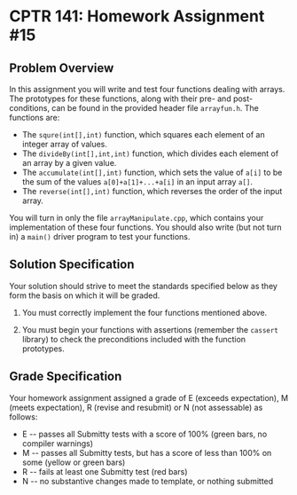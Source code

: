 # CPTR 141: Homework Assignment #15

## Problem Overview

In this assignment you will write and test four functions dealing with arrays. The prototypes for these functions, along with their pre- and post-conditions, can be found in the provided header file ``arrayfun.h``.  The functions are:

* The ``squre(int[],int)`` function, which squares each element of an integer array of values.
* The ``divideBy(int[],int,int)`` function, which divides each element of an array by a given value.
* The ``accumulate(int[],int)`` function, which sets the value of ``a[i]`` to be the sum of the values ``a[0]+a[1]+...+a[i]`` in an input array ``a[]``.
* The ``reverse(int[],int)`` function, which reverses the order of the input array. 

You will turn in only the file `arrayManipulate.cpp`, which contains your implementation of these four functions. You should also write (but not turn in) a ``main()`` driver program to test your functions.

## Solution Specification

Your solution should strive to meet the standards specified below as they form the basis on which it will be graded.

1. You must correctly implement the four functions mentioned above.

2. You must begin your functions with assertions (remember the `cassert` library) to check the preconditions included with the function prototypes.

## Grade Specification

Your homework assignment assigned a grade of E (exceeds expectation), M (meets expectation), R (revise and resubmit) or N (not assessable) as follows:

- E -- passes all Submitty tests with a score of 100% (green bars, no compiler warnings)
- M -- passes all Submitty tests, but has a score of less than 100% on some (yellow or green bars)
- R -- fails at least one Submitty test (red bars)
- N -- no substantive changes made to template, or nothing submitted
